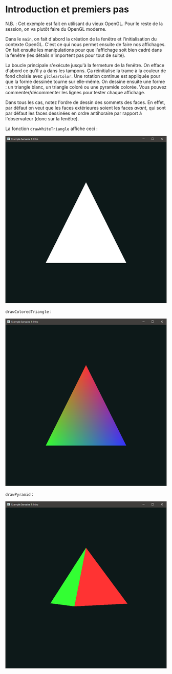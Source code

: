 # Introduction et premiers pas

N.B. : Cet exemple est fait en utilisant du vieux OpenGL. Pour le reste de la session, on va plutôt faire du OpenGL moderne.

Dans le `main`, on fait d'abord la création de la fenêtre et l'initialisation du contexte OpenGL. C'est ce qui nous permet ensuite de faire nos affichages. On fait ensuite les manipulations pour que l'affichage soit bien cadré dans la fenêtre (les détails n'importent pas pour tout de suite).

La boucle principale s'exécute jusqu'à la fermeture de la fenêtre. On efface d'abord ce qu'il y a dans les tampons. Ça réinitialise la trame à la couleur de fond choisie avec `glClearColor`. Une rotation continue est appliquée pour que la forme dessinée tourne sur elle-même. On dessine ensuite une forme : un triangle blanc, un triangle coloré ou une pyramide colorée. Vous pouvez commenter/décommenter les lignes pour tester chaque affichage.

Dans tous les cas, notez l'ordre de dessin des sommets des faces. En effet, par défaut on veut que les faces extérieures soient les faces *avant*, qui sont par défaut les faces dessinées en ordre antihoraire par rapport à l'observateur (donc sur la fenêtre).

La fonction `drawWhiteTriangle` affiche ceci :

<img src="doc/white_triangle.png"/>

`drawColoredTriangle` :

<img src="doc/colored_triangle.png"/>

`drawPyramid` :

<img src="doc/pyramid.png"/>


